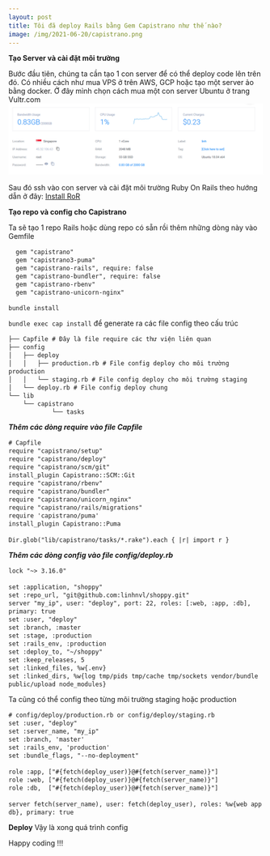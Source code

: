 ```yaml
---
layout: post
title: Tôi đã deploy Rails bằng Gem Capistrano như thế nào?
image: /img/2021-06-20/capistrano.png
---
```



**Tạo Server và cài đặt môi trường**

Bước đầu tiên, chúng ta cần tạo 1 con server để có thể deploy code lên trên đó. Có nhiều cách như mua VPS ở trên AWS, GCP hoặc tạo một server ảo bằng docker. Ở đây mình chọn cách mua một con server Ubuntu ở trang Vultr.com
![Vultr.com](/img/2021-06-20/vps.png)

Sau đó ssh vào con server và cài đặt môi trường Ruby On Rails theo hướng dẫn ở đây:
[Install RoR](https://www.digitalocean.com/community/tutorials/how-to-install-ruby-on-rails-with-rbenv-on-ubuntu-18-04)

**Tạo repo và config cho Capistrano**

Ta sẽ tạo 1 repo Rails hoặc dùng repo có sẵn rồi thêm những dòng này vào Gemfile
```
  gem "capistrano"
  gem "capistrano3-puma"
  gem "capistrano-rails", require: false
  gem "capistrano-bundler", require: false
  gem "capistrano-rbenv"
  gem "capistrano-unicorn-nginx"
```
`bundle install`

`bundle exec cap install` để generate ra các file config theo cấu trúc
```
├── Capfile # Đây là file require các thư viện liên quan
├── config
│   ├── deploy
│   │   ├── production.rb # File config deploy cho môi trường production
│   │   └── staging.rb # File config deploy cho môi trường staging
│   └── deploy.rb # File config deploy chung
└── lib
    └── capistrano
            └── tasks
```
***Thêm các dòng require vào file Capfile***
```
# Capfile
require "capistrano/setup"
require "capistrano/deploy"
require "capistrano/scm/git"
install_plugin Capistrano::SCM::Git
require "capistrano/rbenv"
require "capistrano/bundler"
require "capistrano/unicorn_nginx"
require "capistrano/rails/migrations"
require 'capistrano/puma'
install_plugin Capistrano::Puma

Dir.glob("lib/capistrano/tasks/*.rake").each { |r| import r }
```
***Thêm các dòng config vào file config/deploy.rb***
```
lock "~> 3.16.0"

set :application, "shoppy"
set :repo_url, "git@github.com:linhnvl/shoppy.git"
server "my_ip", user: "deploy", port: 22, roles: [:web, :app, :db], primary: true
set :user, "deploy"
set :branch, :master
set :stage, :production
set :rails_env, :production
set :deploy_to, "~/shoppy"
set :keep_releases, 5
set :linked_files, %w{.env}
set :linked_dirs, %w{log tmp/pids tmp/cache tmp/sockets vendor/bundle public/upload node_modules}
```
Ta cũng có thể config theo từng môi trường staging hoặc production
```
# config/deploy/production.rb or config/deploy/staging.rb
set :user, "deploy"
set :server_name, "my_ip"
set :branch, 'master'
set :rails_env, 'production'
set :bundle_flags, "--no-deployment"

role :app, ["#{fetch(deploy_user)}@#{fetch(server_name)}"]
role :web, ["#{fetch(deploy_user)}@#{fetch(server_name)}"]
role :db,  ["#{fetch(deploy_user)}@#{fetch(server_name)}"]

server fetch(server_name), user: fetch(deploy_user), roles: %w{web app db}, primary: true
```

**Deploy**
Vậy là xong quá trình config

Happy coding !!!
